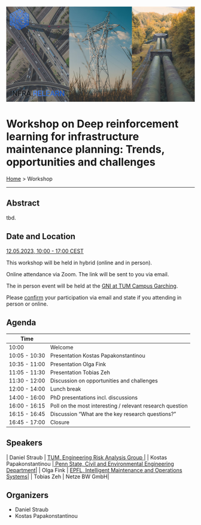 
![Collage of infrastructure](/assets/images/infra-relearn-collage.png)
# Workshop on Deep reinforcement learning for infrastructure maintenance planning: Trends, opportunities and challenges

[Home](index.md) > Workshop

---
## Abstract

tbd.
## Date and Location

[12.05.2023, 10:00 - 17:00 CEST](https://www.timeanddate.com/worldclock/fixedtime.html?msg=Workshop+Deep+reinforcement+learning+for+infrastructure+maintenance+planning%3A+Trends%2C+opportunities+and+challenges&iso=20230512T0800&p1=1440&ah=7&am=0)

This workshop will be held in hybrid (online and in person).

Online attendance via Zoom. The link will be sent to you via email.

The in person event will be held at the [GNI at TUM Campus Garching](https://www.mdsi.tum.de/gni/getting-to-gni/).


Please [confirm](mailto:daniel.hettegger@tum.de?subject=Workshop%20paticipation%20confirmation&body=Attendance%20online%2Fin%20person) your participation via email and state if you attending in person or online. 


## Agenda

| Time |  |
| --- | --- |
| 10:00 | Welcome |
| 10:05 - 10:30 | Presentation Kostas Papakonstantinou | 
| 10:35 - 11:00 | Presentation Olga Fink | 
| 11:05 - 11:30 | Presentation Tobias Zeh |
| 11:30 - 12:00 | Discussion on opportunities and challenges |
| 12:00 - 14:00 | Lunch break |
| 14:00 - 16:00 | PhD presentations incl. discussions |
| 16:00 - 16:15 | Poll on the most interesting / relevant research question |
| 16:15 - 16:45 | Discussion “What are the key research questions?” |
| 16:45 - 17:00 | Closure | 

## Speakers

| Daniel Straub | [TUM, Engineering Risk Analysis Group ](https://www.cee.ed.tum.de/era/team/daniel-straub/) |
| Kostas Papakonstantinou |[ Penn State, Civil and Environmental Engineering Department](https://sites.psu.edu/kpapakon/)|
| Olga Fink | [EPFL, Intelligent Maintenance and Operations Systems](https://people.epfl.ch/olga.fink?lang=en)|
| Tobias Zeh | Netze BW GmbH|

## Organizers

- Daniel Straub
- Kostas Papakonstantinou

